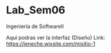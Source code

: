# Lab_Sem06
Ingeniería de SoftwareII

Aqui podras ver la interfaz (Diseño)
Link: https://jeneche.wixsite.com/misitio-1
